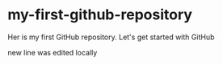 # my-first-github-repository
Her is my first GitHub repository. Let's get started with GitHub

new line was edited locally